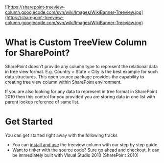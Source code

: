 ![https://sharepoint-treeview-column.googlecode.com/svn/wiki/Images/WikiBanner-Treeview.jpg](https://sharepoint-treeview-column.googlecode.com/svn/wiki/Images/WikiBanner-Treeview.jpg)


# What is Custom TreeView Column for SharePoint? #

SharePoint doesn’t provide any column type to represent the relational data in tree view format. E.g. Country > State > City is the best example for such data structures. This open source package provides the capability to creating tree view column within SharePoint environment.

If you are also looking for any data to represent in tree format in SharePoint 2010 then this control for you provided you are storing data in one list with parent lookup reference of same list.


# Get Started #

You can get started right away with the following tracks

  * You can [install and use](GettingStarted.md) the treeview column with our step by step guide.
  * Want to tinker with the source code? Sure go ahead and [checkout](http://code.google.com/p/sharepoint-treeview-column/source/checkout). It can be immediately built with Visual Studio 2010 (SharePoint 2010)


